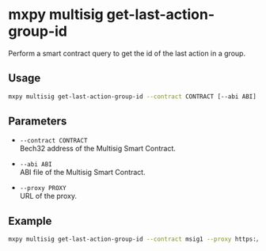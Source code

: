 # mxpy multisig get-last-action-group-id

Perform a smart contract query to get the id of the last action in a group.

## Usage

```bash
mxpy multisig get-last-action-group-id --contract CONTRACT [--abi ABI] [--proxy PROXY]
```

## Parameters

- `--contract CONTRACT`  
  Bech32 address of the Multisig Smart Contract.

- `--abi ABI`  
  ABI file of the Multisig Smart Contract.

- `--proxy PROXY`  
  URL of the proxy.

## Example

```bash
mxpy multisig get-last-action-group-id --contract msig1 --proxy https://devnet-gateway.multiversx.com
